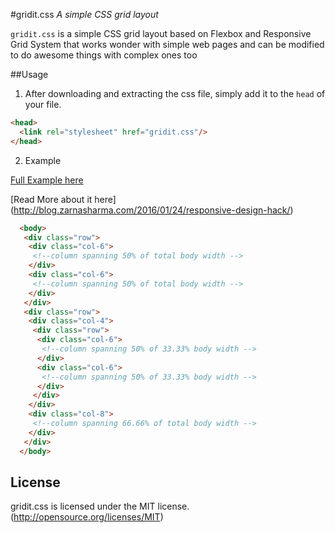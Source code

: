 #gridit.css
*A simple CSS grid layout*

`gridit.css` is a simple CSS grid layout based on Flexbox and Responsive Grid System that works wonder with simple web pages and can be modified to do awesome things with complex ones too

##Usage
1. After downloading and extracting the css file, simply add it to the `head` of your file.

  ```html
  <head>
    <link rel="stylesheet" href="gridit.css"/>
  </head>
  ```
2. Example

[Full Example here](http://zarnasharma.github.io/gridit.css/)

[Read More about it here] (http://blog.zarnasharma.com/2016/01/24/responsive-design-hack/)
```html
  <body>
   <div class="row">
    <div class="col-6">
     <!--column spanning 50% of total body width -->
    </div>
    <div class="col-6">
     <!--column spanning 50% of total body width -->
    </div>
   </div>
   <div class="row">
    <div class="col-4">
     <div class="row">
      <div class="col-6">
       <!--column spanning 50% of 33.33% body width -->
      </div>
      <div class="col-6">
       <!--column spanning 50% of 33.33% body width -->
      </div>
     </div>
    </div>
    <div class="col-8">
     <!--column spanning 66.66% of total body width -->
    </div>
   </div>
  </body>
  ```
## License
gridit.css is licensed under the MIT license. (http://opensource.org/licenses/MIT)
